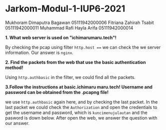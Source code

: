 # Jarkom-Modul-1-IUP6-2021


Mukhoram Dimaputra Bagawan 05111942000006
Fitriana Zahirah Tsabit 05111942000011
Muhammad Rafi Hayla Arifa 05111942000014


**1. What web server is used on "ichimarumaru.tech"!**

By checking the pcap using filter `http.host ==` we can check the we server information. Our answer is `nginx`.

**2. Find the packets from the web that use the basic authentication method!**

Using `http.authbasic` in the filter, we could find all the packets.

**3.Follow the instructions at basic.ichimaru maru.tech! Username and password can be obtained from the .pcapng file!**

we use `http.authbasic` again here, and by checking the last packet. In the last packet we could check the `Authorization` and open the credentials to get the username and password, which is `kuncimenujulautan` and the pasword is down below. After open the web, we answer the question with our answer.





